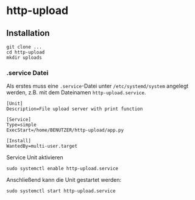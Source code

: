# http-upload

## Installation

    git clone ...
    cd http-upload
    mkdir uploads
    
    
### .service Datei

Als erstes muss eine `.service`-Datei unter `/etc/systemd/system` angelegt werden, 
z.B. mit dem Dateinamen `http-upload.service`. 

    [Unit]
    Description=File upload server with print function

    [Service]
    Type=simple
    ExecStart=/home/BENUTZER/http-upload/app.py

    [Install]
    WantedBy=multi-user.target

Service Unit aktivieren

    sudo systemctl enable http-upload.service 

Anschließend kann die Unit gestartet werden:

    sudo systemctl start http-upload.service 
